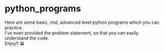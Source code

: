 # python_programs

Here are some basic, mid, advanced level python programs which you can practice. 
<br>
I've even provided the problem statement, so that you can easily understand the code.
<br>
Enjoy!! 😁
